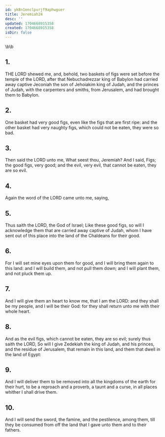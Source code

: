 ```yaml
---
id: yk8n1enclpvrjf9aphwguer
title: Jeremiah24
desc: ''
updated: 1704668915358
created: 1704668915358
isDir: false
---
```

\b\b
## 1.
THE LORD shewed me, and, behold, two baskets of figs were set before the temple of the LORD, after that Nebuchadrezzar king of Babylon had carried away captive Jeconiah the son of Jehoiakim king of Judah, and the princes of Judah, with the carpenters and smiths, from Jerusalem, and had brought them to Babylon.
## 2.
One basket had very good figs, even like the figs that are first ripe: and the other basket had very naughty figs, which could not be eaten, they were so bad.
## 3.
Then said the LORD unto me, What seest thou, Jeremiah?  And I said, Figs; the good figs, very good; and the evil, very evil, that cannot be eaten, they are so evil.
## 4.
Again the word of the LORD came unto me, saying,
## 5.
Thus saith the LORD, the God of Israel; Like these good figs, so will I acknowledge them that are carried away captive of Judah, whom I have sent out of this place into the land of the Chaldeans for their good.
## 6.
For I will set mine eyes upon them for good, and I will bring them again to this land: and I will build them, and not pull them down; and I will plant them, and not pluck them up.
## 7.
And I will give them an heart to know me, that I am the LORD: and they shall be my people, and I will be their God: for they shall return unto me with their whole heart.
## 8.
And as the evil figs, which cannot be eaten, they are so evil; surely thus saith the LORD, So will I give Zedekiah the king of Judah, and his princes, and the residue of Jerusalem, that remain in this land, and them that dwell in the land of Egypt:
## 9.
And I will deliver them to be removed into all the kingdoms of the earth for their hurt, to be a reproach and a proverb, a taunt and a curse, in all places whither I shall drive them.
## 10.
And I will send the sword, the famine, and the pestilence, among them, till they be consumed from off the land that I gave unto them and to their fathers.
